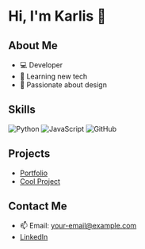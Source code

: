 # Hi, I'm Karlis 👋

## About Me
- 💻 Developer
- 🌱 Learning new tech
- 🎨 Passionate about design

## Skills
![Python](https://img.shields.io/badge/-Python-333333?style=flat&logo=python)
![JavaScript](https://img.shields.io/badge/-JavaScript-F7DF1E?style=flat&logo=javascript)
![GitHub](https://img.shields.io/badge/-GitHub-181717?style=flat&logo=github)

## Projects
- [Portfolio](https://your-portfolio-link.com)
- [Cool Project](https://github.com/username/cool-project)

## Contact Me
- 📫 Email: your-email@example.com
- [LinkedIn](https://linkedin.com/in/yourprofile)
